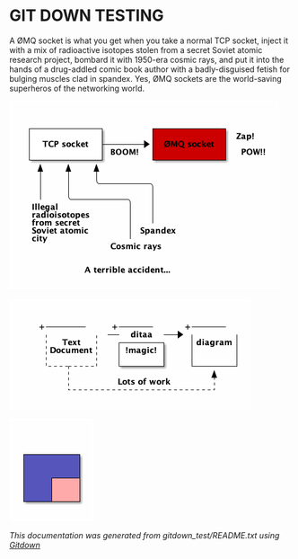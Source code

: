 
GIT DOWN TESTING
===============


A ØMQ socket is what you get when you take a normal TCP socket, inject it with a mix of radioactive isotopes stolen from a secret Soviet atomic research project, bombard it with 1950-era cosmic rays, and put it into the hands of a drug-addled comic book author with a badly-disguised fetish for bulging muscles clad in spandex.  Yes, ØMQ sockets are the world-saving superheros of the networking world.

![Alt Text](images/README_1.png)



![Alt Text](images/README_2.png)

![Alt Text](images/README_3.png)

_This documentation was generated from gitdown_test/README.txt using [Gitdown](https://github.com/zeromq/gitdown)_
